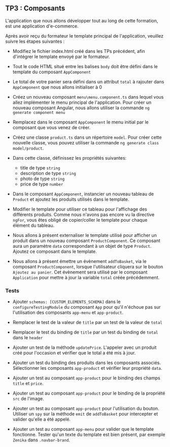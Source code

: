 ## TP3 : Composants

L'application que nous allons développer tout au long de cette formation, est une application d'e-commerce.

Après avoir reçu du formateur le template principal de l'application, veuillez suivre les étapes suivantes :

- Modifiez le fichier index.html créé dans les TPs précédent, afin d'intégrer le template envoyé par le formateur.

- Tout le code HTML situé entre les balises `body` doit être défini dans le template du composant `AppComponent`

- Le total de votre panier sera défini dans un attribut `total` à rajouter dans `AppComponent` que nous allons initialiser à 0

- Créez un nouveau composant `menu\menu.component.ts` dans lequel vous allez implémenter le menu principal de l'application. Pour créer un nouveau composant Angular, nous allons utiliser la commande `ng generate component menu`

- Remplacez dans le composant `AppComponent` le menu initial par le composant que vous venez de créer.

- Créez une classe `product.ts` dans un répertoire `model`. Pour créer cette nouvelle classe, vous pouvez utiliser la commande `ng generate class model/product`.

- Dans cette classe, définissez les propriétés suivantes:
	- title de type `string`
	- description de type `string`
	- photo de type `string`
	- price de type `number`

- Dans le composant `AppComponent`, instancier un nouveau tableau de `Product` et ajoutez les produits utilisés dans le template.

- Modifier le template pour utiliser ce tableau pour l'affichage des différents produits. Comme nous n'avons pas encore vu la directive `ngFor`, vous êtes obligé de copier/coller le template pour chaque élément du tableau.

- Nous allons à présent externaliser le template utilisé pour afficher un produit dans un nouveau composant `ProductComponent`. Ce composant aura un paramètre `data` correspondant à un objet de type `Product`. Ajoutez ce composant dans le template.

- Nous allons à présent émettre un évènement `addToBasket`, via le composant `ProductComponent`, lorsque l'utilisateur cliquera sur le bouton `Ajoutez au panier`. Cet évènement sera utilisé par le composant `Application` pour mettre à jour la variable `total` créée précédemment.

### Tests

- Ajouter `schemas: [CUSTOM_ELEMENTS_SCHEMA]` dans le `configureTestingModule` du composant `App` pour qu'il n'échoue pas sur l'utilisation des composants `app-menu` et `app-product`.

- Remplacer le test de la valeur de `title` par un test de la valeur de `total`

- Remplacer le test du binding de `title` par un test du binding de `total` dans le `header`

- Ajouter un test de la méthode `updatePrice`. L'appeler avec un produit créé pour l'occasion et vérifier que le total a été mis à jour.

- Ajouter un test du binding des produits dans les composants associés. Sélectionner les composants `app-product` et vérifier leur propriété `data`.

- Ajouter un test au composant `app-product` pour le binding des champs `title` et `price`.

- Ajouter un test au composant `app-product` pour le binding de la propriété `src` de l'image.

- Ajouter un test au composant `app-product` pour l'utilisation du bouton. Utiliser un `spy` sur la méthode `emit` de `addToBasket` pour intercepter et valider qu'elle a été appelé.

- Ajouter un test au composant `app-menu` pour valider que le template fonctionne. Tester qu'un texte du template est bien présent, par exemple `Zenika` dans `.navbar-brand`.
